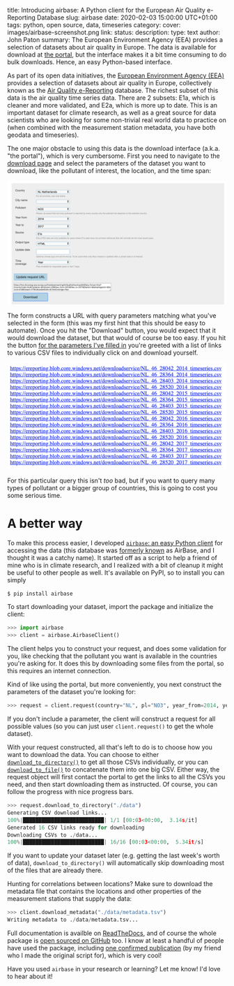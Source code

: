 title: Introducing airbase: A Python client for the European Air Quality e-Reporting Database
slug: airbase
date: 2020-02-03 15:00:00 UTC+01:00
tags: python, open source, data, timeseries
category: 
cover: images/airbase-screenshot.png
link: 
status: 
description:
type: text
author: John Paton
summary: The European Environment Agency (EEA) provides a selection of datasets about air quality in Europe. The data is available for download at [the portal](http://discomap.eea.europa.eu/map/fme/AirQualityExport.htm), but the interface makes it a bit time consuming to do bulk downloads. Hence, an easy Python-based interface.

As part of its open data initiatives, the [European Environment Agency (EEA)](https://www.eea.europa.eu/) provides a selection of datasets about air quality in Europe, collectively known as the [Air Quality e-Reporting](https://www.eea.europa.eu/data-and-maps/data/aqereporting-8#tab-european-data) database. The richest subset of this data is the air quality time series data. There are 2 subsets: E1a, which is cleaner and more validated, and E2a, which is more up to date. This is an important dataset for climate research, as well as a great source for data scientists who are looking for some non-trivial real world data to practice on (when combined with the measurement station metadata, you have both geodata and timeseries).

The one major obstacle to using this data is the download interface (a.k.a. "the portal"), which is very cumbersome. First you need to navigate to the [download page](http://discomap.eea.europa.eu/map/fme/AirQualityExport.htm) and select the parameters of the dataset you want to download, like the pollutant of interest, the location, and the time span:

![Airbase download form](/images/airbase-download-form.png)

The form constructs a URL with query parameters matching what you've selected in the form (this was my first hint that this should be easy to automate). Once you hit the "Download" button, you would expect that it would download the dataset, but that would of course be too easy. If you hit the button [for the parameters I've filled in](https://fme.discomap.eea.europa.eu/fmedatastreaming/AirQualityDownload/AQData_Extract.fmw?CountryCode=NL&CityName=&Pollutant=46&Year_from=2014&Year_to=2017&Station=&Samplingpoint=&Source=E1a&Output=HTML&UpdateDate=&TimeCoverage=Year) you're greeted with a list of links to various CSV files to individually click on and download yourself. 

![Airbase CSV links](/images/airbase-links.png)

For this particular query this isn't _too_ bad, but if you want to query many types of pollutant or a bigger group of countries, this is going to cost you some serious time. 

# A better way

To make this process easier, I developed [`airbase`: an easy Python client](https://airbase.readthedocs.io/en/latest/) for accessing the data (this database was [formerly known](https://www.eea.europa.eu/data-and-maps/data/airbase-the-european-air-quality-database-7) as AirBase, and I thought it was a catchy name). It started off as a script to help a friend of mine who is in climate research, and I realized with a bit of cleanup it might be useful to other people as well. It's available on PyPI, so to install you can simply 

```bash
$ pip install airbase
```

To start downloading your dataset, import the package and initialize the client:

```python
>>> import airbase
>>> client = airbase.AirbaseClient()
```

The client helps you to construct your request, and does some validation for you, like checking that the pollutant you want is available in the countries you're asking for. It does this by downloading some files from the portal, so this requires an internet connection.

Kind of like using the portal, but more conveniently, you next construct the parameters of the dataset you're looking for:

```python
>>> request = client.request(country="NL", pl="NO3", year_from=2014, year_to=2017)
```
 
If you don't include a parameter, the client will construct a request for all possible values (so you can just user `client.request()` to get the whole dataset).

With your request constructed, all that's left to do is to choose how you want to download the data. You can choose to either [`download_to_directory()`](https://airbase.readthedocs.io/en/latest/airbase.html#airbase.AirbaseRequest.download_to_directory) to get all those CSVs individually, or you can [`download_to_file()`](https://airbase.readthedocs.io/en/latest/airbase.html#airbase.AirbaseRequest.download_to_file) to concatenate them into one big CSV. Either way, the request object will first contact the portal to get the links to all the CSVs you need, and then start downloading them as instructed. Of course, you can follow the progress with nice progress bars.

```python
>>> request.download_to_directory("./data")
Generating CSV download links...
100%|██████████████████████████| 1/1 [00:03<00:00,  3.14s/it]
Generated 16 CSV links ready for downloading
Downloading CSVs to ./data...
100%|██████████████████████████| 16/16 [00:03<00:00,  5.34it/s]
```

If you want to update your dataset later (e.g. getting the last week's worth of data), `download_to_directory()` will automatically skip downloading most of the files that are already there. 

Hunting for correlations between locations? Make sure to download the metadata file that contains the locations and other properties of the measurement stations that supply the data:

```python
>>> client.download_metadata("./data/metadata.tsv")
Writing metadata to ./data/metadata.tsv...
```

Full documentation is availble on [ReadTheDocs](https://airbase.readthedocs.io/en/latest), and of course the whole package is [open sourced on GitHub](https://github.com/johnpaton/airbase) too. I know at least a handful of people have used the package, including [one confirmed publication](https://www.atmos-chem-phys.net/19/11821/2019) (by my friend who I made the original script for), which is very cool!

Have you used `airbase` in your research or learning? Let me know! I'd love to hear about it! 
